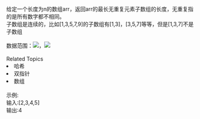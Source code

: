 <div>  <span>给定一个长度为n的数组arr，返回arr的最长无重复元素子数组的长度，无重复指的是所有数字都不相同。</span>  </div> <div>  <span>子数组是连续的，比如[1,3,5,7,9]的子数组有[1,3]，[3,5,7]等等，但是[1,3,7]不是子数组</span>  </div> <div>  <span><br> </span>  </div> <div>  数据范围：<img src="https://www.nowcoder.com/equation?tex=0%5Cle%20arr.length%20%5Cle%2010%5E5">，<img src="https://www.nowcoder.com/equation?tex=0%20%3C%20arr%5Bi%5D%20%5Cle%2010%5E5">  </div> <div> </div><div><br></div><div><div>Related Topics</div><div><li>哈希</li><li>双指针</li><li>数组</li></div></div><br>示例:<br>输入:[2,3,4,5]<br>输出:4
<br>